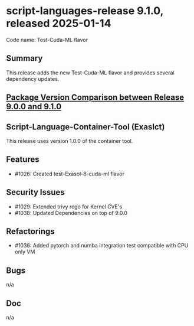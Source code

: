 # script-languages-release 9.1.0, released 2025-01-14

Code name: Test-Cuda-ML flavor

## Summary

This release adds the new Test-Cuda-ML flavor and provides several dependency updates. 

## [Package Version Comparison between Release 9.0.0 and 9.1.0](package_diffs/9.1.0/README.md)

## Script-Language-Container-Tool (Exaslct)

This release uses version 1.0.0 of the container tool.

## Features

 - #1026: Created test-Exasol-8-cuda-ml flavor


## Security Issues

  - #1029: Extended trivy rego for Kernel CVE's
  - #1038: Updated Dependencies on top of 9.0.0

## Refactorings

  - #1036: Added pytorch and numba integration test compatible with CPU only VM

## Bugs

 n/a

## Doc

 n/a
